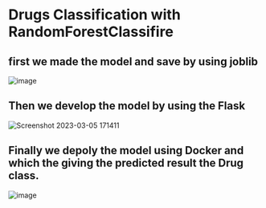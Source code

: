 # Drugs Classification with RandomForestClassifire

## first we made the model and save by using joblib

![image](https://user-images.githubusercontent.com/50040536/222957386-ad172726-2ef3-42d0-86cc-76a8de15dcf0.png)

## Then we develop the model by using the Flask 

![Screenshot 2023-03-05 171411](https://user-images.githubusercontent.com/50040536/222957460-65782896-f3a0-4eed-ab8e-db282d58a615.png)

## Finally we depoly the model using Docker and which the giving the predicted result the Drug class.

![image](https://user-images.githubusercontent.com/50040536/222957148-b005b619-3a0f-4e4a-8977-6a2438844dc3.png)

